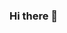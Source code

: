 ### Hi there 👋

<!--
**Suvadeep0709/Suvadeep0709** is a ✨ _special_ ✨ repository because its `README.md` (this file) appears on your GitHub profile.

Here are some ideas to get you started:

- 🔭 I’m currently working on Full Stack Java
- 🌱 I’m currently learning Core Java
- 👯 I’m looking to collaborate on Core Java
- 🤔 I’m looking for help with Core Java
- 💬 Ask me about tech related stuff
- 📫 How to reach me: isuvadeep@protonmail.com
- 😄 Pronouns: He
- ⚡ Fun fact:  i spend almost 12 hours listening songs everyday
-->
